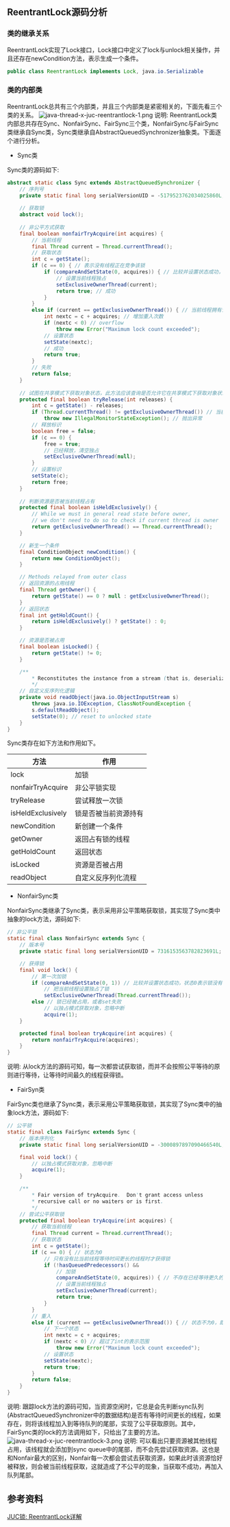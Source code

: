 ## ReentrantLock源码分析
### 类的继承关系
ReentrantLock实现了Lock接口，Lock接口中定义了lock与unlock相关操作，并且还存在newCondition方法，表示生成一个条件。
```java
public class ReentrantLock implements Lock, java.io.Serializable
```
### 类的内部类
ReentrantLock总共有三个内部类，并且三个内部类是紧密相关的，下面先看三个类的关系。
![java-thread-x-juc-reentrantlock-1.png](https://raw.githubusercontent.com/danmuking/image/main/78551b038ea63ba982fc521823e97d3b.png)
说明: ReentrantLock类内部总共存在Sync、NonfairSync、FairSync三个类，NonfairSync与FairSync类继承自Sync类，Sync类继承自AbstractQueuedSynchronizer抽象类。下面逐个进行分析。

- Sync类

Sync类的源码如下:
```java
abstract static class Sync extends AbstractQueuedSynchronizer {
    // 序列号
    private static final long serialVersionUID = -5179523762034025860L;
    
    // 获取锁
    abstract void lock();
    
    // 非公平方式获取
    final boolean nonfairTryAcquire(int acquires) {
        // 当前线程
        final Thread current = Thread.currentThread();
        // 获取状态
        int c = getState();
        if (c == 0) { // 表示没有线程正在竞争该锁
            if (compareAndSetState(0, acquires)) { // 比较并设置状态成功，状态0表示锁没有被占用
                // 设置当前线程独占
                setExclusiveOwnerThread(current); 
                return true; // 成功
            }
        }
        else if (current == getExclusiveOwnerThread()) { // 当前线程拥有该锁
            int nextc = c + acquires; // 增加重入次数
            if (nextc < 0) // overflow
                throw new Error("Maximum lock count exceeded");
            // 设置状态
            setState(nextc); 
            // 成功
            return true; 
        }
        // 失败
        return false;
    }
    
    // 试图在共享模式下获取对象状态，此方法应该查询是否允许它在共享模式下获取对象状态，如果允许，则获取它
    protected final boolean tryRelease(int releases) {
        int c = getState() - releases;
        if (Thread.currentThread() != getExclusiveOwnerThread()) // 当前线程不为独占线程
            throw new IllegalMonitorStateException(); // 抛出异常
        // 释放标识
        boolean free = false; 
        if (c == 0) {
            free = true;
            // 已经释放，清空独占
            setExclusiveOwnerThread(null); 
        }
        // 设置标识
        setState(c); 
        return free; 
    }
    
    // 判断资源是否被当前线程占有
    protected final boolean isHeldExclusively() {
        // While we must in general read state before owner,
        // we don't need to do so to check if current thread is owner
        return getExclusiveOwnerThread() == Thread.currentThread();
    }

    // 新生一个条件
    final ConditionObject newCondition() {
        return new ConditionObject();
    }

    // Methods relayed from outer class
    // 返回资源的占用线程
    final Thread getOwner() {        
        return getState() == 0 ? null : getExclusiveOwnerThread();
    }
    // 返回状态
    final int getHoldCount() {            
        return isHeldExclusively() ? getState() : 0;
    }

    // 资源是否被占用
    final boolean isLocked() {        
        return getState() != 0;
    }

    /**
        * Reconstitutes the instance from a stream (that is, deserializes it).
        */
    // 自定义反序列化逻辑
    private void readObject(java.io.ObjectInputStream s)
        throws java.io.IOException, ClassNotFoundException {
        s.defaultReadObject();
        setState(0); // reset to unlocked state
    }
}
```
Sync类存在如下方法和作用如下。

| 方法 | 作用 |
| --- | --- |
| lock | 加锁 |
| nonfairTryAcquire | 非公平锁实现 |
| tryRelease | 尝试释放一次锁 |
| isHeldExclusively | 锁是否被当前资源持有 |
| newCondition | 新创建一个条件 |
| getOwner | 返回占有锁的线程 |
| getHoldCount | 返回状态 |
| isLocked | 资源是否被占用 |
| readObject | 自定义反序列化流程 |

- NonfairSync类

NonfairSync类继承了Sync类，表示采用非公平策略获取锁，其实现了Sync类中抽象的lock方法，源码如下:
```java
// 非公平锁
static final class NonfairSync extends Sync {
    // 版本号
    private static final long serialVersionUID = 7316153563782823691L;

    // 获得锁
    final void lock() {
        // 第一次加锁
        if (compareAndSetState(0, 1)) // 比较并设置状态成功，状态0表示锁没有被占用
            // 把当前线程设置独占了锁
            setExclusiveOwnerThread(Thread.currentThread());
        else // 锁已经被占用，或者set失败
            // 以独占模式获取对象，忽略中断
            acquire(1); 
    }

    protected final boolean tryAcquire(int acquires) {
        return nonfairTryAcquire(acquires);
    }
}
```
说明: 从lock方法的源码可知，每一次都尝试获取锁，而并不会按照公平等待的原则进行等待，让等待时间最久的线程获得锁。

- FairSyn类

FairSync类也继承了Sync类，表示采用公平策略获取锁，其实现了Sync类中的抽象lock方法，源码如下:
```java
// 公平锁
static final class FairSync extends Sync {
    // 版本序列化
    private static final long serialVersionUID = -3000897897090466540L;

    final void lock() {
        // 以独占模式获取对象，忽略中断
        acquire(1);
    }

    /**
        * Fair version of tryAcquire.  Don't grant access unless
        * recursive call or no waiters or is first.
        */
    // 尝试公平获取锁
    protected final boolean tryAcquire(int acquires) {
        // 获取当前线程
        final Thread current = Thread.currentThread();
        // 获取状态
        int c = getState();
        if (c == 0) { // 状态为0
            // 只有没有比当前线程等待时间更长的线程时才获得锁
            if (!hasQueuedPredecessors() &&
                // 加锁
                compareAndSetState(0, acquires)) { // 不存在已经等待更久的线程并且比较并且设置状态成功
                // 设置当前线程独占
                setExclusiveOwnerThread(current);
                return true;
            }
        }
        // 重入
        else if (current == getExclusiveOwnerThread()) { // 状态不为0，即资源已经被线程占据
            // 下一个状态
            int nextc = c + acquires;
            if (nextc < 0) // 超过了int的表示范围
                throw new Error("Maximum lock count exceeded");
            // 设置状态
            setState(nextc);
            return true;
        }
        return false;
    }
}
```
说明: 跟踪lock方法的源码可知，当资源空闲时，它总是会先判断sync队列(AbstractQueuedSynchronizer中的数据结构)是否有等待时间更长的线程，如果存在，则将该线程加入到等待队列的尾部，实现了公平获取原则。其中，FairSync类的lock的方法调用如下，只给出了主要的方法。![java-thread-x-juc-reentrantlock-3.png](https://raw.githubusercontent.com/danmuking/image/main/f9e4fb7bf7855b9d44b64b4914c3175e.png)
 说明: 可以看出只要资源被其他线程占用，该线程就会添加到sync queue中的尾部，而不会先尝试获取资源。这也是和Nonfair最大的区别，Nonfair每一次都会尝试去获取资源，如果此时该资源恰好被释放，则会被当前线程获取，这就造成了不公平的现象，当获取不成功，再加入队列尾部。

## 参考资料
[JUC锁: ReentrantLock详解](https://pdai.tech/md/java/thread/java-thread-x-lock-ReentrantLock.html)
